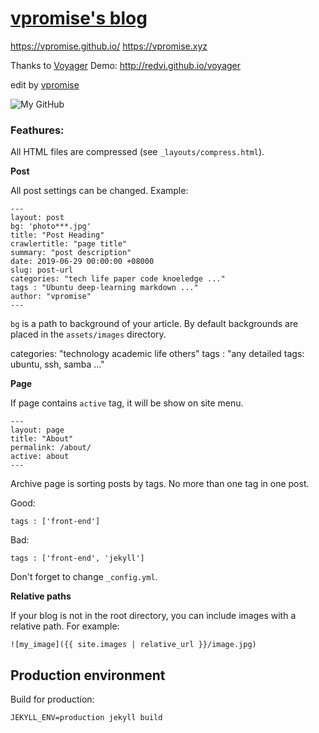 # [vpromise's blog](https://vpromise.github.io)
<https://vpromise.github.io/>
<https://vpromise.xyz>

Thanks to [Voyager](https://github.com/redVi/voyager)
Demo: <http://redvi.github.io/voyager>

edit by [vpromise](https://github.com/vpromise)

![My GitHub](https://github-readme-stats.vercel.app/api?username=vpromise&bg_color=00f2fe,00f2fe,4facfe&title_color=fff&text_color=fff)


### Feathures:

All HTML files are compressed (see `_layouts/compress.html`).

**Post**

All post settings can be changed. Example:

```
---
layout: post
bg: 'photo***.jpg'
title: "Post Heading"
crawlertitle: "page title"
summary: "post description"
date: 2019-06-29 00:00:00 +08000
slug: post-url
categories: "tech life paper code knoeledge ..."
tags : "Ubuntu deep-learning markdown ..."
author: "vpromise"
---
```

`bg` is a path to background of your article. By default backgrounds are placed in the `assets/images` directory.

categories: "technology academic life others"
tags : "any detailed tags: ubuntu, ssh, samba ..."

**Page**

If page contains `active` tag, it will be show on site menu.

```
---
layout: page
title: "About"
permalink: /about/
active: about
---
```
Archive page is sorting posts by tags. No more than one tag in one post.

Good:

```
tags : ['front-end']
```

Bad:

```
tags : ['front-end', 'jekyll']
```

Don't forget to change `_config.yml`.

**Relative paths**

If your blog is not in the root directory, you can include images with a relative path. For example:

```
![my_image]({{ site.images | relative_url }}/image.jpg)
```

## Production environment

Build for production:

`JEKYLL_ENV=production jekyll build`